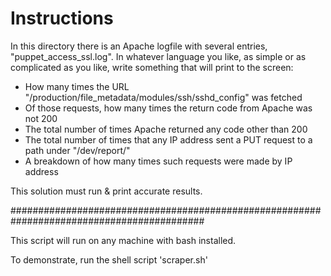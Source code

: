 Instructions
============

In this directory there is an Apache logfile with several entries, "puppet_access_ssl.log". In whatever language you like, as simple or as complicated as you like, write something that will print to the screen:

* How many times the URL "/production/file_metadata/modules/ssh/sshd_config" was fetched
 * Of those requests, how many times the return code from Apache was not 200
* The total number of times Apache returned any code other than 200
* The total number of times that any IP address sent a PUT request to a path under "/dev/report/"
 * A breakdown of how many times such requests were made by IP address

This solution must run & print accurate results.

###########################################################################################

This script will run on any machine with bash installed.

To demonstrate, run the shell script 'scraper.sh'